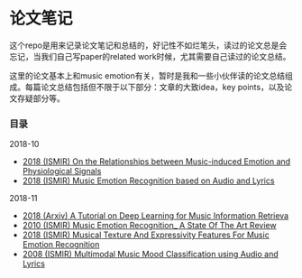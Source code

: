 # 论文笔记

这个repo是用来记录论文笔记和总结的，好记性不如烂笔头，读过的论文总是会忘记，当我们自己写paper的related work时候，尤其需要自己读过的论文总结。

这里的论文基本上和music emotion有关，暂时是我和一些小伙伴读的论文总结组成。每篇论文总结包括但不限于以下部分：文章的大致idea，key points，以及论文存疑部分等。 



### 目录

2018-10

- [2018  (ISMIR)  On the Relationships between Music-induced Emotion and Physiological Signals](https://github.com/1996Wanglei/Papernotes/blob/master/2018_Notes/On_the_Relationships_between_Music-induced_Emotion_and_Physiological_Signal.md)
- [2018  (ISMIR)  Music Emotion Recognition based on Audio and Lyrics](https://github.com/1996Wanglei/Papernotes/blob/master/2018_Notes/Music_Mood_Detection_Based_On_Audio_And_Lyrics_With_Deep_Neural_Net.md) 

2018-11

- [2018  (Arxiv)  A Tutorial on Deep Learning for Music Information Retrieva](https://github.com/1996Wanglei/Papernotes/blob/master/2018_Notes/A%20Tutorial%20on%20Deep%20Learning%20for%20Music%20Information%20Retrieval.md)
- [2010  (ISMIR)  Music Emotion Recognition_ A State Of The Art Review](https://github.com/1996Wanglei/Papernotes/blob/master/2018_Notes/Music%20Emotion%20Recognition_%20A%20State%20Of%20The%20Art%20Review.md)
- [2018  (ISMIR)  Musical Texture And Expressivity Features For Music Emotion Recognition](https://github.com/1996Wanglei/Papernotes/blob/master/2018_Notes/MUSICAL%20TEXTURE%20AND%20EXPRESSIVITY%20FEATURES%20FOR%20MUSIC%20EMOTION%20RECOGNITION.md)
- [2008  (ISMIR)   Multimodal Music Mood Classification using Audio and Lyrics](https://github.com/1996Wanglei/Papernotes/blob/master/2018_Notes/Multimodal_Music_Mood_Classification_using_Audio_and_Lyrics.md)
